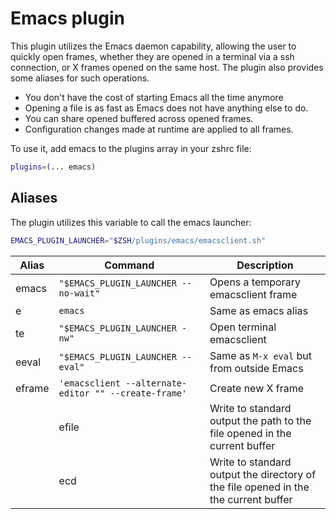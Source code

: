 # Emacs plugin

This plugin utilizes the Emacs daemon capability, allowing the user to quickly open frames, whether they are opened in a terminal via a ssh connection, or X frames opened on the same host. The plugin also provides some aliases for such operations.

- You don't have the cost of starting Emacs all the time anymore
- Opening a file is as fast as Emacs does not have anything else to do.
- You can share opened buffered across opened frames.
- Configuration changes made at runtime are applied to all frames.

To use it, add emacs to the plugins array in your zshrc file:

```zsh
plugins=(... emacs)
```

## Aliases

The plugin utilizes this variable to call the emacs launcher:

```zsh
EMACS_PLUGIN_LAUNCHER="$ZSH/plugins/emacs/emacsclient.sh"
```

| Alias  | Command                                              | Description                                                                         |
|--------|------------------------------------------------------|-------------------------------------------------------------------------------------|
| emacs  | `"$EMACS_PLUGIN_LAUNCHER --no-wait"`                 | Opens a temporary emacsclient frame                                                 |
| e      | `emacs`                                              | Same as emacs alias                                                                 |
| te     | `"$EMACS_PLUGIN_LAUNCHER -nw"`                       | Open terminal emacsclient                                                           |
| eeval  | `"$EMACS_PLUGIN_LAUNCHER --eval"`                    | Same as `M-x eval` but from outside Emacs                                           |
| eframe | `'emacsclient --alternate-editor "" --create-frame'` | Create new X frame                                                                  |
|        | efile                                                | Write to standard output the path to the file opened in the current buffer          |
|        | ecd                                                  | Write to standard output the directory of the file opened in the the current buffer |
